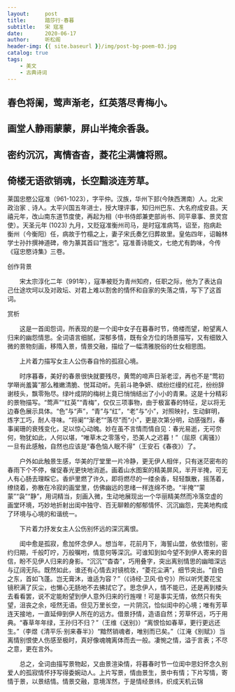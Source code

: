 ```yaml
---
layout:     post
title:      踏莎行·春暮
subtitle:   宋 寇准
date:       2020-06-17
author:     听松阁
header-img: {{ site.baseurl }}/img/post-bg-poem-03.jpg
catalog: true
tags:
    - 美文
    - 古典诗词
---
```


## 春色将阑，莺声渐老，红英落尽青梅小。
## 画堂人静雨蒙蒙，屏山半掩余香袅。
## 密约沉沉，离情杳杳，菱花尘满慵将照。
## 倚楼无语欲销魂，长空黯淡连芳草。



莱国忠愍公寇准（961-1023），字平仲。汉族，华州下邽(今陕西渭南）人。北宋政治家﹑诗人。太平兴国五年进士，授大理评事，知归州巴东、大名府成安县。天禧元年，改山南东道节度使，再起为相（中书侍郎兼吏部尚书、同平章事、景灵宫使）。天圣元年 (1023) 九月，又贬寇准衡州司马，是时寇准病笃，诏至，抱病赴衡州（今衡阳）任，病故于竹榻之上，妻子宋氏奏乞归葬故里。皇佑四年，诏翰林学士孙抃撰神道碑，帝为篆其首曰“旌忠”。寇准善诗能文，七绝尤有韵味，今传《寇忠愍诗集》三卷。



创作背景

　　宋太宗淳化二年（991年），寇凖被贬为青州知府，任职之际，他为了表达自己仕途坎坷以及对政坛、对君上难以割舍的情怀和自家的失落之情，写下了这首词。



赏析

　　这是一首闺怨词，所表现的是一个闺中女子在暮春时节，倚楼而望，盼望离人归来的幽怨情思。全词语言细腻，深郁多情，既有全方位的场景描写，又有细致入微的景物刻画，移隋入景，情景交融，描绘了一幅清雅脱俗的仕女相思图。

　　上片着力描写女主人公伤春自怜的孤寂心境。

　　时序暮春，美好的春景很快就要残尽，黄莺的啼声日渐老涩，再也不是“莺初学啭尚羞簧”那么稚嫩清脆、悦耳动听。先前斗艳争妍、缤纷烂缦的红花，纷纷辞谢枝头，飘零殆尽。绿叶成阴的梅树上竟已悄悄结出了小小的青果。这是十分精彩的景物描写。“莺声”“红英”“青梅”，仅仅三项事物，由于极富春的特征，足以将无边春色展示具体。“色”与“声”，“青”与“红”，“老”与“小”，对照映衬，生动鲜明，炼字工巧，耐人寻味。“将阑”“渐老”“落尽”而“小”，更是次第分明，动感强烈，春事阑珊的衰残变化，足以惊心动魄。妙在虽不言情而情自见：春光易逝，无可奈何，物犹如此，人何以堪，“唯草木之零落兮，恐美人之迟暮！”（屈原《离骚》）一旦有此感触，自然也应该是“春色恼人眠不得”（王安石《春夜》）了。

　　户外如此触景生感，华美的厅堂里一片冷静，更无伊人相伴，只有迷茫密布的春雨下个不停，催促春光更快地消逝。画着山水图案的精美屏风，半开半掩，可无人有心肠去理睬它。香炉里燃了许久，即将燃尽的一缕余香，轻轻飘散，摇荡着，缭绕着，弥散在冷寂的画堂里，仿佛幽远的思绪一样连绵不绝。“半掩”“蒙蒙”“袅”“静”，用词精当，刻画入微，生动地展现出一个华丽精美然而冷落空虚的画堂环境，巧妙地折射出闺中独守、百无聊赖的郁郁情怀、沉沉幽怨，完美地构成了环境与心境的和谐统一。

　　下片着力抒发女主人公伤别怀远的深沉离恨。

　　闺中愈是孤寂，愈加怀念伊人。想当年，花前月下，海誓山盟，依依惜别，密约归期，千般叮咛，万般嘱咐，情意何等深沉。可谁知到如今望不到伊人寄来的音信，盼不见伊人归来的身影。“沉沉”“杳杳”，巧用叠字，突出离别情思的幽暗深远与辽阔无际。既然如此，谁还有心情去对镜梳妆，“菱花尘满”，细节突出。“自伯之东，首如飞蓬。岂无膏沐，谁适为容？”（《诗经·卫风·伯兮》）所以听凭菱花宝镜积满了灰尘，也懒心无肠地不去拂拭它了。思念伊人，情不能已，还是再到楼头去看看罢，说不定能盼望到伊人意外归来的行旌哩！可是事实无情，依然只有失望，沮丧之余，哑然无语。但见万里长空，一片阴沉，恰似闺中的心境；唯有芳草连天接地，一直延伸到伊人所在的远方。借景抒情，造语自然；芳草怀远，巧于用典。“春草年年绿，王孙归不归？”（王维《送别》）“离恨恰如春草，更行更远还生。”（李煜《清平乐·别来春半》）“黯然销魂者，唯别而已矣。”（江淹《别赋》）当离情别恨使人伤感至极时，真好像魂魄离体而去一般。凄惋之情，溢于言表；不尽之意，更在言外。

　　总之，全词由描写景物起，又由景渲染情，将暮春时节一位闺中思妇怀念久别爱人的孤寂情怀抒写得委婉动人。上片写景，情由景生，景中有情；下片写情，寄情于景，以景结情。情景交融，意境浑然，于是情经景纬，织成天机云锦
